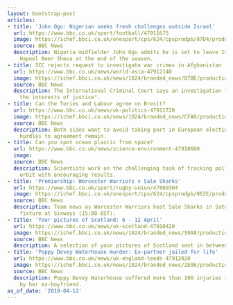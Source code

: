 ```yaml
---
layout: bootstrap-post
articles:
- title: 'John Ogu: Nigerian seeks fresh challenges outside Israel'
  url: https://www.bbc.co.uk/sport/football/47911675
  image: https://ichef.bbci.co.uk/onesport/cps/624/cpsprodpb/87D4/production/_106427743_966593504.jpg
  source: BBC News
  description: Nigeria midfielder John Ogu admits he is set to leave Israeli side
    Hapoel Beer Sheva at the end of the season.
- title: ICC rejects request to investigate war crimes in Afghanistan
  url: https://www.bbc.co.uk/news/world-asia-47912140
  image: https://ichef.bbci.co.uk/news/1024/branded_news/07BE/production/_106428910_tv052705691.jpg
  source: BBC News
  description: The International Criminal Court says an investigation "would not serve
    the interests of justice".
- title: Can the Tories and Labour agree on Brexit?
  url: https://www.bbc.co.uk/news/uk-politics-47911720
  image: https://ichef.bbci.co.uk/news/1024/branded_news/CFA0/production/_106425135_mcdonnellandaides_reuters.jpg
  source: BBC News
  description: Both sides want to avoid taking part in European elections but significant
    hurdles to agreement remain.
- title: Can you spot ocean plastic from space?
  url: https://www.bbc.co.uk/news/science-environment-47910600
  image: 
  source: BBC News
  description: Scientists work on the challenging task of tracking pollution from
    orbit with encouraging results.
- title: 'Premiership: Worcester Warriors v Sale Sharks'
  url: https://www.bbc.co.uk/sport/rugby-union/47869304
  image: https://ichef.bbci.co.uk/onesport/cps/624/cpsprodpb/062E/production/_106428510_heem.jpg
  source: BBC News
  description: Team news as Worcester Warriors host Sale Sharks in Saturday's Premiership
    fixture at Sixways (15:00 BST).
- title: 'Your pictures of Scotland: 6 - 12 April'
  url: https://www.bbc.co.uk/news/uk-scotland-47910420
  image: https://ichef.bbci.co.uk/news/1024/branded_news/59A8/production/_106425922_annewatt.jpg
  source: BBC News
  description: A selection of your pictures of Scotland sent in between 6 and 12 April.
- title: 'Poppy Devey Waterhouse murder: Ex-partner jailed for life'
  url: https://www.bbc.co.uk/news/uk-england-leeds-47912020
  image: https://ichef.bbci.co.uk/news/1024/branded_news/2E06/production/_106428711_atkinson.jpg
  source: BBC News
  description: Poppy Devey Waterhouse suffered more than 100 injuries in the attack
    by her ex-boyfriend.
as_of_date: '2019-04-12'
---
```


